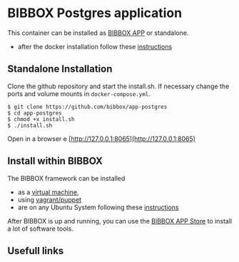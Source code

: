 # BIBBOX Postgres application

This container can be installed as [BIBBOX APP](https://bibbox.readthedocs.io/en/latest/) or standalone. 

* after the docker installation follow these [instructions](INSTALL-APP.md)

## Standalone Installation

Clone the github repository and start the install.sh. If necessary change the ports and volume mounts in `docker-compose.yml`.  

```shell
$ git clone https://github.com/bibbox/app-postgres
$ cd app-postgres
$ chmod +x install.sh
$ ./install.sh
```
Open in a browser e [http://127.0.0.1:8065](http://127.0.0.1:8065)


## Install within BIBBOX

The BIBBOX framework can be installed 
* as a [virtual machine](http://bibbox.bbmri-eric.eu/resources/machine/), 
* using [vagrant/puppet](http://bibbox.readthedocs.io/en/latest/installation-vagrant/) 
* are on any Ubuntu System following these [instructions](http://bibbox.readthedocs.io/en/latest/installation-source/)  

After BIBBOX is up and running, you can use the [BIBBOX APP Store](http://bibbox.readthedocs.io/en/latest/admin-documentation/ "BIBBOX App Store") to install a lot of software tools. 

## Usefull links

